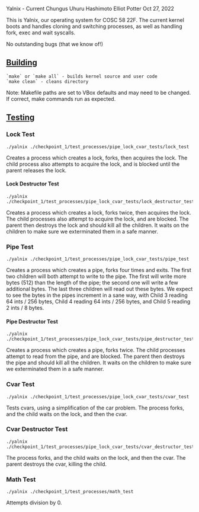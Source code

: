 Yalnix - Current Chungus
Uhuru Hashimoto
Elliot Potter
Oct 27, 2022

This is Yalnix, our operating system for COSC 58 22F. The current kernel boots and handles cloning and switching processes,
as well as handling fork, exec and wait syscalls.

No outstanding bugs (that we know of!)

## <ins> Building </ins>

    `make` or `make all` - builds kernel source and user code
    `make clean` - cleans directory

Note: Makefile paths are set to VBox defaults and may need to be changed. If correct, make commands run as expected.

## <ins> Testing </ins>

### Lock Test
```
./yalnix ./checkpoint_1/test_processes/pipe_lock_cvar_tests/lock_test
```
Creates a process which creates a lock, forks, then acquires the lock. The child process also attempts to acquire the lock,
and is blocked until the parent releases the lock.

#### Lock Destructor Test
```
./yalnix ./checkpoint_1/test_processes/pipe_lock_cvar_tests/lock_destructor_test
```
Creates a process which creates a lock, forks twice, then acquires the lock. The child processes also attempt to acquire
the lock, and are blocked. The parent then destroys the lock and should kill all the children. It waits on the children
to make sure we exterminated them in a safe manner.

### Pipe Test
```
./yalnix ./checkpoint_1/test_processes/pipe_lock_cvar_tests/pipe_test
```
Creates a process which creates a pipe, forks four times and exits. The first two children will both attempt to write to
the pipe. The first will write more bytes (512) than the length of the pipe; the second one will write a few additional bytes.
The last three children will read out these bytes. We expect to see the bytes in the pipes increment in a sane way, with
Child 3 reading 64 ints / 256 bytes, Child 4 reading 64 ints / 256 bytes, and Child 5 reading 2 ints / 8 bytes.

#### Pipe Destructor Test
```
./yalnix ./checkpoint_1/test_processes/pipe_lock_cvar_tests/pipe_destructor_test
```
Creates a process which creates a pipe, forks twice. The child processes attempt to read from the pipe, and are blocked.
The parent then destroys the pipe and should kill all the children. It waits on the children
to make sure we exterminated them in a safe manner.

### Cvar Test
```
./yalnix ./checkpoint_1/test_processes/pipe_lock_cvar_tests/cvar_test
```
Tests cvars, using a simplification of the car problem. The process forks, and the child waits on the lock, and then
the cvar.

### Cvar Destructor Test
```
./yalnix ./checkpoint_1/test_processes/pipe_lock_cvar_tests/cvar_destructor_test
```
The process forks, and the child waits on the lock, and then
the cvar. The parent destroys the cvar, killing the child.

### Math Test
```
./yalnix ./checkpoint_1/test_processes/math_test
```
Attempts division by 0.